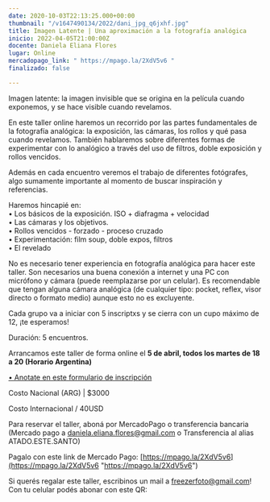 ```yaml
---
date: 2020-10-03T22:13:25.000+00:00
thumbnail: "/v1647490134/2022/dani_jpg_q6jxhf.jpg"
title: Imagen Latente | Una aproximación a la fotografía analógica
inicio: 2022-04-05T21:00:00Z
docente: Daniela Eliana Flores
lugar: Online
mercadopago_link: " https://mpago.la/2XdV5v6 "
finalizado: false

---
```

Imagen latente: la imagen invisible que se origina en la película cuando exponemos, y se hace visible cuando revelamos.

En este taller online haremos un recorrido por las partes fundamentales de la fotografía analógica: la exposición, las cámaras, los rollos y qué pasa cuando revelamos. También hablaremos sobre diferentes formas de experimentar con lo analógico a través del uso de filtros, doble exposición y rollos vencidos.

Además en cada encuentro veremos el trabajo de diferentes fotógrafes, algo sumamente importante al momento de buscar inspiración y referencias.

Haremos hincapié en:  
• Los básicos de la exposición. ISO + diafragma + velocidad  
• Las cámaras y los objetivos.  
• Rollos vencidos - forzado - proceso cruzado  
• Experimentación: film soup, doble expos, filtros  
• El revelado

No es necesario tener experiencia en fotografía analógica para hacer este taller. Son necesarios una buena conexión a internet y una PC con micrófono y cámara (puede reemplazarse por un celular). Es recomendable que tengan alguna cámara analógica (de cualquier tipo: pocket, reflex, visor directo o formato medio) aunque esto no es excluyente.

Cada grupo va a iniciar con 5 inscriptxs y se cierra con un cupo máximo de 12, ¡te esperamos!

Duración: 5 encuentros.

Arrancamos este taller de forma online el **5 de abril, todos los martes de 18 a 20 (Horario Argentina)**

[• Anotate en este formulario de inscripción](https://docs.google.com/forms/d/1KSwgfJU8axruCbny8jzLAaLIRWBo72lpyDuzrc46p5o/edit)

Costo Nacional (ARG) | $3000

Costo Internacional / 40USD

Para reservar el taller, aboná por MercadoPago o transferencia bancaria (Mercado pago a daniela.eliana.flores@gmail.com o Transferencia al alias ATADO.ESTE.SANTO)

Pagalo con este link de Mercado Pago: [https://mpago.la/2XdV5v6](https://mpago.la/2XdV5v6 "https://mpago.la/2XdV5v6")

Si querés regalar este taller, escribinos un mail a freezerfoto@gmail.com! Con tu celular podés abonar con este QR: